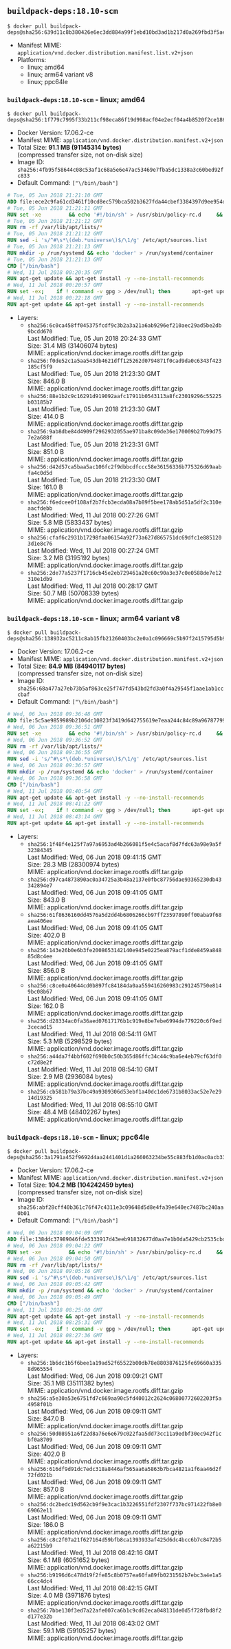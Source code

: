 ## `buildpack-deps:18.10-scm`

```console
$ docker pull buildpack-deps@sha256:639d11c8b380426e6ec3dd884a99f1ebd10bd3ad1b217d0a269fbd3f5aeba806
```

-	Manifest MIME: `application/vnd.docker.distribution.manifest.list.v2+json`
-	Platforms:
	-	linux; amd64
	-	linux; arm64 variant v8
	-	linux; ppc64le

### `buildpack-deps:18.10-scm` - linux; amd64

```console
$ docker pull buildpack-deps@sha256:1f779c7995f33b211cf98eca86f19d998acf04e2ecf04a4b8520f2ce186676a0
```

-	Docker Version: 17.06.2-ce
-	Manifest MIME: `application/vnd.docker.distribution.manifest.v2+json`
-	Total Size: **91.1 MB (91145314 bytes)**  
	(compressed transfer size, not on-disk size)
-	Image ID: `sha256:4fb95f58644c08c53af1c68a5e6e47ac53469e7fba5dc1338a3c60bed92fc833`
-	Default Command: `["\/bin\/bash"]`

```dockerfile
# Tue, 05 Jun 2018 21:21:10 GMT
ADD file:ece2c9fa61cd3461f10cd8ec579bca502b3627fda44cbef3384397d9ee954dc1 in / 
# Tue, 05 Jun 2018 21:21:11 GMT
RUN set -xe 		&& echo '#!/bin/sh' > /usr/sbin/policy-rc.d 	&& echo 'exit 101' >> /usr/sbin/policy-rc.d 	&& chmod +x /usr/sbin/policy-rc.d 		&& dpkg-divert --local --rename --add /sbin/initctl 	&& cp -a /usr/sbin/policy-rc.d /sbin/initctl 	&& sed -i 's/^exit.*/exit 0/' /sbin/initctl 		&& echo 'force-unsafe-io' > /etc/dpkg/dpkg.cfg.d/docker-apt-speedup 		&& echo 'DPkg::Post-Invoke { "rm -f /var/cache/apt/archives/*.deb /var/cache/apt/archives/partial/*.deb /var/cache/apt/*.bin || true"; };' > /etc/apt/apt.conf.d/docker-clean 	&& echo 'APT::Update::Post-Invoke { "rm -f /var/cache/apt/archives/*.deb /var/cache/apt/archives/partial/*.deb /var/cache/apt/*.bin || true"; };' >> /etc/apt/apt.conf.d/docker-clean 	&& echo 'Dir::Cache::pkgcache ""; Dir::Cache::srcpkgcache "";' >> /etc/apt/apt.conf.d/docker-clean 		&& echo 'Acquire::Languages "none";' > /etc/apt/apt.conf.d/docker-no-languages 		&& echo 'Acquire::GzipIndexes "true"; Acquire::CompressionTypes::Order:: "gz";' > /etc/apt/apt.conf.d/docker-gzip-indexes 		&& echo 'Apt::AutoRemove::SuggestsImportant "false";' > /etc/apt/apt.conf.d/docker-autoremove-suggests
# Tue, 05 Jun 2018 21:21:12 GMT
RUN rm -rf /var/lib/apt/lists/*
# Tue, 05 Jun 2018 21:21:12 GMT
RUN sed -i 's/^#\s*\(deb.*universe\)$/\1/g' /etc/apt/sources.list
# Tue, 05 Jun 2018 21:21:13 GMT
RUN mkdir -p /run/systemd && echo 'docker' > /run/systemd/container
# Tue, 05 Jun 2018 21:21:13 GMT
CMD ["/bin/bash"]
# Wed, 11 Jul 2018 00:20:35 GMT
RUN apt-get update && apt-get install -y --no-install-recommends 		ca-certificates 		curl 		netbase 		wget 	&& rm -rf /var/lib/apt/lists/*
# Wed, 11 Jul 2018 00:20:57 GMT
RUN set -ex; 	if ! command -v gpg > /dev/null; then 		apt-get update; 		apt-get install -y --no-install-recommends 			gnupg 			dirmngr 		; 		rm -rf /var/lib/apt/lists/*; 	fi
# Wed, 11 Jul 2018 00:22:18 GMT
RUN apt-get update && apt-get install -y --no-install-recommends 		bzr 		git 		mercurial 		openssh-client 		subversion 				procps 	&& rm -rf /var/lib/apt/lists/*
```

-	Layers:
	-	`sha256:6c0ca458ff045375fcdf9c3b2a3a21a6ab9296ef210aec29ad5be2db9bcdd670`  
		Last Modified: Tue, 05 Jun 2018 20:24:33 GMT  
		Size: 31.4 MB (31406074 bytes)  
		MIME: application/vnd.docker.image.rootfs.diff.tar.gzip
	-	`sha256:f0de52c1a5aa543db4621dff125262d0794871f0cad9da0c6343f423185cf5f9`  
		Last Modified: Tue, 05 Jun 2018 21:23:30 GMT  
		Size: 846.0 B  
		MIME: application/vnd.docker.image.rootfs.diff.tar.gzip
	-	`sha256:88e1b2c9c16291d919092aafc17911b0543113a8fc23019296c55225b03185b7`  
		Last Modified: Tue, 05 Jun 2018 21:23:30 GMT  
		Size: 414.0 B  
		MIME: application/vnd.docker.image.rootfs.diff.tar.gzip
	-	`sha256:9ab8dbe84d4909f2962932055ae971ba8c09de36e170009b27b99d757e2a688f`  
		Last Modified: Tue, 05 Jun 2018 21:23:31 GMT  
		Size: 851.0 B  
		MIME: application/vnd.docker.image.rootfs.diff.tar.gzip
	-	`sha256:d42d57ca5baa5ac106fc2f9dbbcdfccc58e36156336b775326d69aabfa4c0d5d`  
		Last Modified: Tue, 05 Jun 2018 21:23:30 GMT  
		Size: 161.0 B  
		MIME: application/vnd.docker.image.rootfs.diff.tar.gzip
	-	`sha256:f6edcee0f108af2b7fcb3ecda08a7b89f5bee178ab5d51a5df2c310eaacfdebb`  
		Last Modified: Wed, 11 Jul 2018 00:27:26 GMT  
		Size: 5.8 MB (5833437 bytes)  
		MIME: application/vnd.docker.image.rootfs.diff.tar.gzip
	-	`sha256:cfaf6c2931b17298faa06154a92f73a627d865751dc69dfc1e8851203d1e8c76`  
		Last Modified: Wed, 11 Jul 2018 00:27:24 GMT  
		Size: 3.2 MB (3195192 bytes)  
		MIME: application/vnd.docker.image.rootfs.diff.tar.gzip
	-	`sha256:2de77a5237f1716cb45e2eb729461a20c60c90a3e37c0e0588de7e12310e1db9`  
		Last Modified: Wed, 11 Jul 2018 00:28:17 GMT  
		Size: 50.7 MB (50708339 bytes)  
		MIME: application/vnd.docker.image.rootfs.diff.tar.gzip

### `buildpack-deps:18.10-scm` - linux; arm64 variant v8

```console
$ docker pull buildpack-deps@sha256:138932ac5211c8ab15fb21260403bc2e0a1c096669c5b97f2415795d5b9e0ec1
```

-	Docker Version: 17.06.2-ce
-	Manifest MIME: `application/vnd.docker.distribution.manifest.v2+json`
-	Total Size: **84.9 MB (84940117 bytes)**  
	(compressed transfer size, not on-disk size)
-	Image ID: `sha256:68a477a27eb73b5af863ce25f747fd543bd2fd3a0f4a29545f1aae1ab1cccbaf`
-	Default Command: `["\/bin\/bash"]`

```dockerfile
# Wed, 06 Jun 2018 09:36:48 GMT
ADD file:5c5ae9859989b2106dc10823f3419d642755619e7eaa244c84c89a9678779971 in / 
# Wed, 06 Jun 2018 09:36:51 GMT
RUN set -xe 		&& echo '#!/bin/sh' > /usr/sbin/policy-rc.d 	&& echo 'exit 101' >> /usr/sbin/policy-rc.d 	&& chmod +x /usr/sbin/policy-rc.d 		&& dpkg-divert --local --rename --add /sbin/initctl 	&& cp -a /usr/sbin/policy-rc.d /sbin/initctl 	&& sed -i 's/^exit.*/exit 0/' /sbin/initctl 		&& echo 'force-unsafe-io' > /etc/dpkg/dpkg.cfg.d/docker-apt-speedup 		&& echo 'DPkg::Post-Invoke { "rm -f /var/cache/apt/archives/*.deb /var/cache/apt/archives/partial/*.deb /var/cache/apt/*.bin || true"; };' > /etc/apt/apt.conf.d/docker-clean 	&& echo 'APT::Update::Post-Invoke { "rm -f /var/cache/apt/archives/*.deb /var/cache/apt/archives/partial/*.deb /var/cache/apt/*.bin || true"; };' >> /etc/apt/apt.conf.d/docker-clean 	&& echo 'Dir::Cache::pkgcache ""; Dir::Cache::srcpkgcache "";' >> /etc/apt/apt.conf.d/docker-clean 		&& echo 'Acquire::Languages "none";' > /etc/apt/apt.conf.d/docker-no-languages 		&& echo 'Acquire::GzipIndexes "true"; Acquire::CompressionTypes::Order:: "gz";' > /etc/apt/apt.conf.d/docker-gzip-indexes 		&& echo 'Apt::AutoRemove::SuggestsImportant "false";' > /etc/apt/apt.conf.d/docker-autoremove-suggests
# Wed, 06 Jun 2018 09:36:52 GMT
RUN rm -rf /var/lib/apt/lists/*
# Wed, 06 Jun 2018 09:36:55 GMT
RUN sed -i 's/^#\s*\(deb.*universe\)$/\1/g' /etc/apt/sources.list
# Wed, 06 Jun 2018 09:36:57 GMT
RUN mkdir -p /run/systemd && echo 'docker' > /run/systemd/container
# Wed, 06 Jun 2018 09:36:58 GMT
CMD ["/bin/bash"]
# Wed, 11 Jul 2018 08:40:54 GMT
RUN apt-get update && apt-get install -y --no-install-recommends 		ca-certificates 		curl 		netbase 		wget 	&& rm -rf /var/lib/apt/lists/*
# Wed, 11 Jul 2018 08:41:22 GMT
RUN set -ex; 	if ! command -v gpg > /dev/null; then 		apt-get update; 		apt-get install -y --no-install-recommends 			gnupg 			dirmngr 		; 		rm -rf /var/lib/apt/lists/*; 	fi
# Wed, 11 Jul 2018 08:43:14 GMT
RUN apt-get update && apt-get install -y --no-install-recommends 		bzr 		git 		mercurial 		openssh-client 		subversion 				procps 	&& rm -rf /var/lib/apt/lists/*
```

-	Layers:
	-	`sha256:1f48f4e125f7a97a6953ad4b266081f5e4c5acaf8d7fdc63a98e9a5f32384345`  
		Last Modified: Wed, 06 Jun 2018 09:41:15 GMT  
		Size: 28.3 MB (28300974 bytes)  
		MIME: application/vnd.docker.image.rootfs.diff.tar.gzip
	-	`sha256:d97ca4873890ac0a34725a3b48a2137e0fbc87756dae93365230db43342894e7`  
		Last Modified: Wed, 06 Jun 2018 09:41:05 GMT  
		Size: 843.0 B  
		MIME: application/vnd.docker.image.rootfs.diff.tar.gzip
	-	`sha256:61f8636160dd4576a5d2dd4b6806266cb97ff23597890ff00aba9f68aea406ee`  
		Last Modified: Wed, 06 Jun 2018 09:41:05 GMT  
		Size: 402.0 B  
		MIME: application/vnd.docker.image.rootfs.diff.tar.gzip
	-	`sha256:143e26b0e6b3fe2008653142140e945e0225ea879acf1dde8459a84885d8c4ee`  
		Last Modified: Wed, 06 Jun 2018 09:41:05 GMT  
		Size: 856.0 B  
		MIME: application/vnd.docker.image.rootfs.diff.tar.gzip
	-	`sha256:c8ce0a40644cd0b897fc84184da0aa559416260983c291245750e8149bc08b67`  
		Last Modified: Wed, 06 Jun 2018 09:41:05 GMT  
		Size: 162.0 B  
		MIME: application/vnd.docker.image.rootfs.diff.tar.gzip
	-	`sha256:d28334ac0fa36aed07617176b1c919e8be7ebe6994de779220c6f9ed3cecad15`  
		Last Modified: Wed, 11 Jul 2018 08:54:11 GMT  
		Size: 5.3 MB (5298529 bytes)  
		MIME: application/vnd.docker.image.rootfs.diff.tar.gzip
	-	`sha256:a44da7f4bbf602f690b0c50b365d86ffc34c44c9ba6e4eb79cf63df0c72d8e2f`  
		Last Modified: Wed, 11 Jul 2018 08:54:10 GMT  
		Size: 2.9 MB (2936084 bytes)  
		MIME: application/vnd.docker.image.rootfs.diff.tar.gzip
	-	`sha256:cb581b79a37bc49a9309306d53ebf1a40dc1de6731b8033ac52e7e2914d19325`  
		Last Modified: Wed, 11 Jul 2018 08:55:10 GMT  
		Size: 48.4 MB (48402267 bytes)  
		MIME: application/vnd.docker.image.rootfs.diff.tar.gzip

### `buildpack-deps:18.10-scm` - linux; ppc64le

```console
$ docker pull buildpack-deps@sha256:3a1791a452f9692d4aa2441401d1a266063234be55c883fb1d0ac0acb33d95d2
```

-	Docker Version: 17.06.2-ce
-	Manifest MIME: `application/vnd.docker.distribution.manifest.v2+json`
-	Total Size: **104.2 MB (104242459 bytes)**  
	(compressed transfer size, not on-disk size)
-	Image ID: `sha256:abf28cff40b361c76f47c4311e3c09648d5d8e4fa39e640ec7487bc240aa0b01`
-	Default Command: `["\/bin\/bash"]`

```dockerfile
# Wed, 06 Jun 2018 09:04:09 GMT
ADD file:138ddc37989046fde5333917d43eeb91832677d0aa7e1b0da5429cb2535cbd0f in / 
# Wed, 06 Jun 2018 09:04:22 GMT
RUN set -xe 		&& echo '#!/bin/sh' > /usr/sbin/policy-rc.d 	&& echo 'exit 101' >> /usr/sbin/policy-rc.d 	&& chmod +x /usr/sbin/policy-rc.d 		&& dpkg-divert --local --rename --add /sbin/initctl 	&& cp -a /usr/sbin/policy-rc.d /sbin/initctl 	&& sed -i 's/^exit.*/exit 0/' /sbin/initctl 		&& echo 'force-unsafe-io' > /etc/dpkg/dpkg.cfg.d/docker-apt-speedup 		&& echo 'DPkg::Post-Invoke { "rm -f /var/cache/apt/archives/*.deb /var/cache/apt/archives/partial/*.deb /var/cache/apt/*.bin || true"; };' > /etc/apt/apt.conf.d/docker-clean 	&& echo 'APT::Update::Post-Invoke { "rm -f /var/cache/apt/archives/*.deb /var/cache/apt/archives/partial/*.deb /var/cache/apt/*.bin || true"; };' >> /etc/apt/apt.conf.d/docker-clean 	&& echo 'Dir::Cache::pkgcache ""; Dir::Cache::srcpkgcache "";' >> /etc/apt/apt.conf.d/docker-clean 		&& echo 'Acquire::Languages "none";' > /etc/apt/apt.conf.d/docker-no-languages 		&& echo 'Acquire::GzipIndexes "true"; Acquire::CompressionTypes::Order:: "gz";' > /etc/apt/apt.conf.d/docker-gzip-indexes 		&& echo 'Apt::AutoRemove::SuggestsImportant "false";' > /etc/apt/apt.conf.d/docker-autoremove-suggests
# Wed, 06 Jun 2018 09:04:50 GMT
RUN rm -rf /var/lib/apt/lists/*
# Wed, 06 Jun 2018 09:05:16 GMT
RUN sed -i 's/^#\s*\(deb.*universe\)$/\1/g' /etc/apt/sources.list
# Wed, 06 Jun 2018 09:05:42 GMT
RUN mkdir -p /run/systemd && echo 'docker' > /run/systemd/container
# Wed, 06 Jun 2018 09:05:49 GMT
CMD ["/bin/bash"]
# Wed, 11 Jul 2018 08:25:00 GMT
RUN apt-get update && apt-get install -y --no-install-recommends 		ca-certificates 		curl 		netbase 		wget 	&& rm -rf /var/lib/apt/lists/*
# Wed, 11 Jul 2018 08:25:31 GMT
RUN set -ex; 	if ! command -v gpg > /dev/null; then 		apt-get update; 		apt-get install -y --no-install-recommends 			gnupg 			dirmngr 		; 		rm -rf /var/lib/apt/lists/*; 	fi
# Wed, 11 Jul 2018 08:27:36 GMT
RUN apt-get update && apt-get install -y --no-install-recommends 		bzr 		git 		mercurial 		openssh-client 		subversion 				procps 	&& rm -rf /var/lib/apt/lists/*
```

-	Layers:
	-	`sha256:1b6dc1b5f6bee1a19ad52f65522b00db78e8803876125fe69660a3358d965554`  
		Last Modified: Wed, 06 Jun 2018 09:09:21 GMT  
		Size: 35.1 MB (35111382 bytes)  
		MIME: application/vnd.docker.image.rootfs.diff.tar.gzip
	-	`sha256:a5e30a53e6751fd7c669aa90c5fd40012c2624c06800772602203f5a4958f01b`  
		Last Modified: Wed, 06 Jun 2018 09:09:11 GMT  
		Size: 847.0 B  
		MIME: application/vnd.docker.image.rootfs.diff.tar.gzip
	-	`sha256:50d08951a6f22d8a76e6e679c022faa5dd73cc11a9edbf30ec942f1cbf0a8709`  
		Last Modified: Wed, 06 Jun 2018 09:09:11 GMT  
		Size: 402.0 B  
		MIME: application/vnd.docker.image.rootfs.diff.tar.gzip
	-	`sha256:616df9d91dc7edc318a8446af565aa6a5863b7bca4821a1f6aa46d2f72fd021b`  
		Last Modified: Wed, 06 Jun 2018 09:09:11 GMT  
		Size: 857.0 B  
		MIME: application/vnd.docker.image.rootfs.diff.tar.gzip
	-	`sha256:dc2bedc19d562cb9f9e3cac1b3226551fdf2307f737bc971422fb8e069062e11`  
		Last Modified: Wed, 06 Jun 2018 09:09:11 GMT  
		Size: 186.0 B  
		MIME: application/vnd.docker.image.rootfs.diff.tar.gzip
	-	`sha256:c8c2f07a21f627164d59bfb8ca1393933af425d6dc4bcc6b7c8472b5a62215b9`  
		Last Modified: Wed, 11 Jul 2018 08:42:16 GMT  
		Size: 6.1 MB (6051652 bytes)  
		MIME: application/vnd.docker.image.rootfs.diff.tar.gzip
	-	`sha256:b9196d6c478d19f2fe85c8b0757ea60fa89fb0231562b7ebc3a4e1a566cc4dc4`  
		Last Modified: Wed, 11 Jul 2018 08:42:15 GMT  
		Size: 4.0 MB (3971876 bytes)  
		MIME: application/vnd.docker.image.rootfs.diff.tar.gzip
	-	`sha256:7bbe130f3ed7a22afe007ca6b1c9cd62eca048131de0d5f728fbd8f2d177e32b`  
		Last Modified: Wed, 11 Jul 2018 08:43:02 GMT  
		Size: 59.1 MB (59105257 bytes)  
		MIME: application/vnd.docker.image.rootfs.diff.tar.gzip
